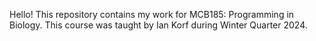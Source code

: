 Hello! This repository contains my work for MCB185: Programming in Biology. This course was taught by Ian Korf during Winter Quarter 2024.
